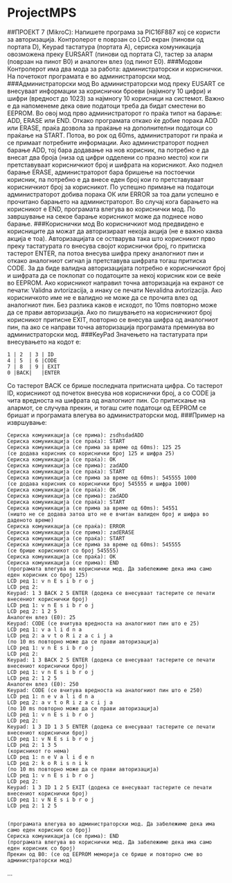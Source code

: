 # ProjectMPS
##ПРОЕКТ 7 (MikroC):
 Напишете програма за PIC16F887 кој се користи за авторизација.
Контролерот е поврзан со LCD екран (пинови од портата D), Keypad тастатура (портата A),
сериска комуникација овозможена преку EURSART (пинови од портата C), тастер за аларм
(поврзан на пинот B0) и аналоген влез (од пинот E0).
###Модови
Контролерот има два мода за работа: администраторски и кориснички. На почетокот
програмата е во администраторски мод.
###Администраторски мод 
Во администраторски мод преку EUSART се внесуваат информации за кориснички
броеви (најмногу 10 цифри) и шифри (вредност до 1023) за најмногу 10 корисници
на системот. Важно е да напоменеме дека овие податоци треба да бидат сместени
во EEPROM.
Во овој мод прво администраторот го праќа типот на барање: ADD, ERASE или END.
Откако програмата откако ќе добие порака ADD или ERASE, праќа дозвола за
праќање на дополнителни податоци со праќање на START. Потоа, во рок од 60ms,
администраторот ги праќа и се примаат потребните информации. Ако
администраторот поднел барање ADD, тој бара додавање на нов корисник, па
потребно е да внесат два броја (низа од цифри одделени со празно место) кои ги
претставуваат корисничкиот број и шифрата на корисникот. Ако поднел барање
ERASE, администраторот бара бришење на постоечки корисник, па потребно е да
внесе еден број кои го претставуваат корисничкиот број за корисникот. По успешно
примање на податоци администраторот добива порака ОК или ERROR за тоа дали
успешно е прочитано барањето на администраторот. Во случај кога барањето на
корисникот е END, програмата влегува во кориснички мод. По завршување на
секое барање корисникот може да поднесе ново барање.
###Кориснички мод
Во корисничкиот мод предвидено е корисниците да можат да авторизираат некоја
акција (не е важно каква акција е тоа). Авторизацијата се остварува така што
корисникот прво преку тастатурата го внесува својот кориснички број, го притиска
тастерот ENTER, па потоа внесува шифра преку аналогниот пин и откако аналогниот
сигнал ја претставува шифрата тогаш притиска CODE. За да биде валидна
авторизацијата потребно е корисничкиот број и шифрата да се поклопат со
податоците за некој корисник кои се веќе во EEPROM. Ако корисникот направил
точна авторизација на екранот се печати: Validna avtorizacija, а инаку се печати
Nevalidna avtorizacija. Ако корисничкото име не е валидно не може да се прочита
влез од аналогниот пин. Без разлика каков е исходот, по 10ms повторно може да се
прави авторизација. Ако по пишувањето на корисничкиот број корисникот
притисне EXIT, повторно се внесува шифра од аналогниот пин, па ако се направи
точна авторизација програмата преминува во администраторски мод.
###KeyPad 
Значењето на тастатурата при внесувањето на кодот е:

```
1 | 2  | 3 | ID
4 | 5  | 6 |CODE
7 | 8  | 9 | EXIT
0 |BACK|   |ENTER

```
Со тастерот BACK се брише последната притисната цифра. Со тастерот ID, корисникот од
почеток внесува нов кориснички број, а со CODE ја чита вредноста на шифрата од
аналогниот пин.
Со притискање на алармот, се случува прекин, и тогаш сите податоци од EEPROM се
бришат и програмата влегува во администраторски мод.
###Пример на извршување:

```
Сериска комуникација (се прима): zsdhsdadАDD
Сериска комуникација (се праќа): START
Сериска комуникација (се прима за време од 60ms): 125 25
(се додава корисник со кориснички број 125 и шифра 25)
Сериска комуникација (се праќа): OK
Сериска комуникација (се прима): zadАDD
Сериска комуникација (се праќа): START
Сериска комуникација (се прима за време од 60ms): 545555 1000
(се додава корисник со кориснички број 545555 и шифра 1000)
Сериска комуникација (се праќа): OK
Сериска комуникација (се прима): zadАDD
Сериска комуникација (се праќа): START
Сериска комуникација (се прима за време од 60ms): 54551
(ништо не се додава затоа што не е вчитан валиден број и шифра во даденото време)
Сериска комуникација (се праќа): ERROR
Сериска комуникација (се прима): zadERASE
Сериска комуникација (се праќа): START
Сериска комуникација (се прима за време од 60ms): 545555
(се брише корисникот со број 545555)
Сериска комуникација (се праќа): OK
Сериска комуникација (се прима): END
(програмата влегува во кориснички мод. Да забележиме дека има само еден корисник со број 125)
LCD ред 1: v n E s i b r o j
LCD ред 2:
Keypad: 1 3 BACK 2 5 ENTER (додека се внесуваат тастерите се печати внесениот кориснички број)
LCD ред 1: v n E s i b r o j
LCD ред 2: 1 2 5
Аналоген влез (E0): 25
Keypad: CODE (се вчитува вредноста на аналогниот пин што е 25)
LCD ред 1: v a l i d n a
LCD ред 2: a v t o R i z a c i j a
(по 10 ms повторно може да се прави авторизација)
LCD ред 1: v n E s i b r o j
LCD ред 2:
Keypad: 1 3 BACK 2 5 ENTER (додека се внесуваат тастерите се печати внесениот кориснички број)
LCD ред 1: v n E s i b r o j
LCD ред 2: 1 2 5
Аналоген влез (E0): 250
Keypad: CODE (се вчитува вредноста на аналогниот пин што е 250)
LCD ред 1: n e v a l i d n a
LCD ред 2: a v t o R i z a c i j a
(по 10 ms повторно може да се прави авторизација)
LCD ред 1: v n E s i b r o j
LCD ред 2:
Keypad: 1 3 ID 1 3 5 ENTER (додека се внесуваат тастерите се печати внесениот кориснички број)
LCD ред 1: v N E s i b r o j
LCD ред 2: 1 3 5
(корисникот го нема)
LCD ред 1: n e V a l i d e n
LCD ред 2: k o R i s n i k
(по 10 ms повторно може да се прави авторизација)
LCD ред 1: v n E s i b r o j
LCD ред 2:
Keypad: 1 3 ID 1 2 5 EXIT (додека се внесуваат тастерите се печати внесениот кориснички број)
LCD ред 1: v N E s i b r o j
LCD ред 2: 1 2 5


(програмата влегува во администраторски мод. Да забележиме дека има само еден корисник со број)
Сериска комуникација (се прима): END
(програмата влегува во кориснички мод. Да забележиме дека има само еден корисник со број)
Прекин од B0: (се од EEPROM меморија се брише и повторно сме во администраторски мод)

```
...